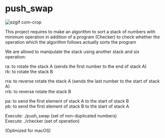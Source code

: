 # push_swap

![ezgif com-crop](https://user-images.githubusercontent.com/38796098/57738594-6b6ae500-76b0-11e9-9d29-0f59ee825e8e.gif)

This project requires to make an algorithm to sort a stack of numbers with minimum operation in addition of a program (Checker) to check whether the operation which the algorithm follows actually sorts the program

We are allowd to manipulate the stack using another stack and six operation:

ra: to rotate the stack A (sends the first number to the end of stack A)<br />
rb: to rotate the stack B

rra: to reverse rotate the stack A (sends the last number to the start of stack A)<br />
rrb: to reverse rotate the stack B

pa: to send the first element of stack A to the start of stack B<br />
pb: to send the first element of stack B to the start of stack A

Execute: ./push_swap (set of non-duplicated numbers)<br />
Execute: ./checker (set of operation)

(Optmized for macOS)
